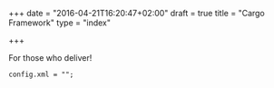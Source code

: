 +++
date = "2016-04-21T16:20:47+02:00"
draft = true
title = "Cargo Framework"
type = "index"

+++

For those who deliver!

    config.xml = "";